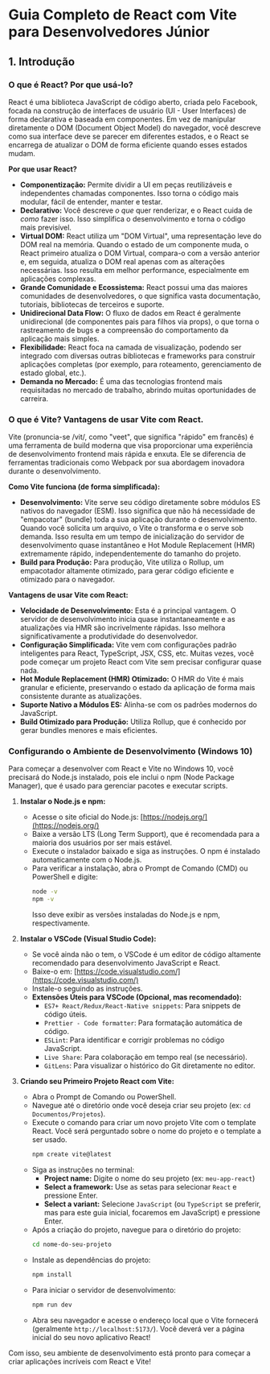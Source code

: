 
# Guia Completo de React com Vite para Desenvolvedores Júnior
## 1. Introdução

### O que é React? Por que usá-lo?

React é uma biblioteca JavaScript de código aberto, criada pelo Facebook, focada na construção de interfaces de usuário (UI - User Interfaces) de forma declarativa e baseada em componentes. Em vez de manipular diretamente o DOM (Document Object Model) do navegador, você descreve como sua interface deve se parecer em diferentes estados, e o React se encarrega de atualizar o DOM de forma eficiente quando esses estados mudam.

**Por que usar React?**

*   **Componentização:** Permite dividir a UI em peças reutilizáveis e independentes chamadas componentes. Isso torna o código mais modular, fácil de entender, manter e testar.
*   **Declarativo:** Você descreve *o que* quer renderizar, e o React cuida de *como* fazer isso. Isso simplifica o desenvolvimento e torna o código mais previsível.
*   **Virtual DOM:** React utiliza um "DOM Virtual", uma representação leve do DOM real na memória. Quando o estado de um componente muda, o React primeiro atualiza o DOM Virtual, compara-o com a versão anterior e, em seguida, atualiza o DOM real apenas com as alterações necessárias. Isso resulta em melhor performance, especialmente em aplicações complexas.
*   **Grande Comunidade e Ecossistema:** React possui uma das maiores comunidades de desenvolvedores, o que significa vasta documentação, tutoriais, bibliotecas de terceiros e suporte.
*   **Unidirecional Data Flow:** O fluxo de dados em React é geralmente unidirecional (de componentes pais para filhos via props), o que torna o rastreamento de bugs e a compreensão do comportamento da aplicação mais simples.
*   **Flexibilidade:** React foca na camada de visualização, podendo ser integrado com diversas outras bibliotecas e frameworks para construir aplicações completas (por exemplo, para roteamento, gerenciamento de estado global, etc.).
*   **Demanda no Mercado:** É uma das tecnologias frontend mais requisitadas no mercado de trabalho, abrindo muitas oportunidades de carreira.

### O que é Vite? Vantagens de usar Vite com React.

Vite (pronuncia-se /vit/, como "veet", que significa "rápido" em francês) é uma ferramenta de build moderna que visa proporcionar uma experiência de desenvolvimento frontend mais rápida e enxuta. Ele se diferencia de ferramentas tradicionais como Webpack por sua abordagem inovadora durante o desenvolvimento.

**Como Vite funciona (de forma simplificada):**

*   **Desenvolvimento:** Vite serve seu código diretamente sobre módulos ES nativos do navegador (ESM). Isso significa que não há necessidade de "empacotar" (bundle) toda a sua aplicação durante o desenvolvimento. Quando você solicita um arquivo, o Vite o transforma e o serve sob demanda. Isso resulta em um tempo de inicialização do servidor de desenvolvimento quase instantâneo e Hot Module Replacement (HMR) extremamente rápido, independentemente do tamanho do projeto.
*   **Build para Produção:** Para produção, Vite utiliza o Rollup, um empacotador altamente otimizado, para gerar código eficiente e otimizado para o navegador.

**Vantagens de usar Vite com React:**

*   **Velocidade de Desenvolvimento:** Esta é a principal vantagem. O servidor de desenvolvimento inicia quase instantaneamente e as atualizações via HMR são incrivelmente rápidas. Isso melhora significativamente a produtividade do desenvolvedor.
*   **Configuração Simplificada:** Vite vem com configurações padrão inteligentes para React, TypeScript, JSX, CSS, etc. Muitas vezes, você pode começar um projeto React com Vite sem precisar configurar quase nada.
*   **Hot Module Replacement (HMR) Otimizado:** O HMR do Vite é mais granular e eficiente, preservando o estado da aplicação de forma mais consistente durante as atualizações.
*   **Suporte Nativo a Módulos ES:** Alinha-se com os padrões modernos do JavaScript.
*   **Build Otimizado para Produção:** Utiliza Rollup, que é conhecido por gerar bundles menores e mais eficientes.

### Configurando o Ambiente de Desenvolvimento (Windows 10)

Para começar a desenvolver com React e Vite no Windows 10, você precisará do Node.js instalado, pois ele inclui o npm (Node Package Manager), que é usado para gerenciar pacotes e executar scripts.

1.  **Instalar o Node.js e npm:**
    *   Acesse o site oficial do Node.js: [https://nodejs.org/](https://nodejs.org/)
    *   Baixe a versão LTS (Long Term Support), que é recomendada para a maioria dos usuários por ser mais estável.
    *   Execute o instalador baixado e siga as instruções. O npm é instalado automaticamente com o Node.js.
    *   Para verificar a instalação, abra o Prompt de Comando (CMD) ou PowerShell e digite:
        ```bash
        node -v
        npm -v
        ```
        Isso deve exibir as versões instaladas do Node.js e npm, respectivamente.

2.  **Instalar o VSCode (Visual Studio Code):**
    *   Se você ainda não o tem, o VSCode é um editor de código altamente recomendado para desenvolvimento JavaScript e React.
    *   Baixe-o em: [https://code.visualstudio.com/](https://code.visualstudio.com/)
    *   Instale-o seguindo as instruções.
    *   **Extensões Úteis para VSCode (Opcional, mas recomendado):**
        *   `ES7+ React/Redux/React-Native snippets`: Para snippets de código úteis.
        *   `Prettier - Code formatter`: Para formatação automática de código.
        *   `ESLint`: Para identificar e corrigir problemas no código JavaScript.
        *   `Live Share`: Para colaboração em tempo real (se necessário).
        *   `GitLens`: Para visualizar o histórico do Git diretamente no editor.

3.  **Criando seu Primeiro Projeto React com Vite:**
    *   Abra o Prompt de Comando ou PowerShell.
    *   Navegue até o diretório onde você deseja criar seu projeto (ex: `cd Documentos/Projetos`).
    *   Execute o comando para criar um novo projeto Vite com o template React. Você será perguntado sobre o nome do projeto e o template a ser usado.
        ```bash
        npm create vite@latest
        ```
    *   Siga as instruções no terminal:
        *   **Project name:** Digite o nome do seu projeto (ex: `meu-app-react`)
        *   **Select a framework:** Use as setas para selecionar `React` e pressione Enter.
        *   **Select a variant:** Selecione `JavaScript` (ou `TypeScript` se preferir, mas para este guia inicial, focaremos em JavaScript) e pressione Enter.
    *   Após a criação do projeto, navegue para o diretório do projeto:
        ```bash
        cd nome-do-seu-projeto
        ```
    *   Instale as dependências do projeto:
        ```bash
        npm install
        ```
    *   Para iniciar o servidor de desenvolvimento:
        ```bash
        npm run dev
        ```
    *   Abra seu navegador e acesse o endereço local que o Vite fornecerá (geralmente `http://localhost:5173/`). Você deverá ver a página inicial do seu novo aplicativo React!

Com isso, seu ambiente de desenvolvimento está pronto para começar a criar aplicações incríveis com React e Vite!

